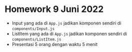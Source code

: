 # Homework 9 Juni 2022

- Input yang ada di `App.js` jadikan komponen sendiri di `components/Input.js`
- ListItem yang ada di `App.js` jadikan komponen sendiri di `components/ListItem.js`
- Presentasi 5 orang dengan waktu 5 menit
